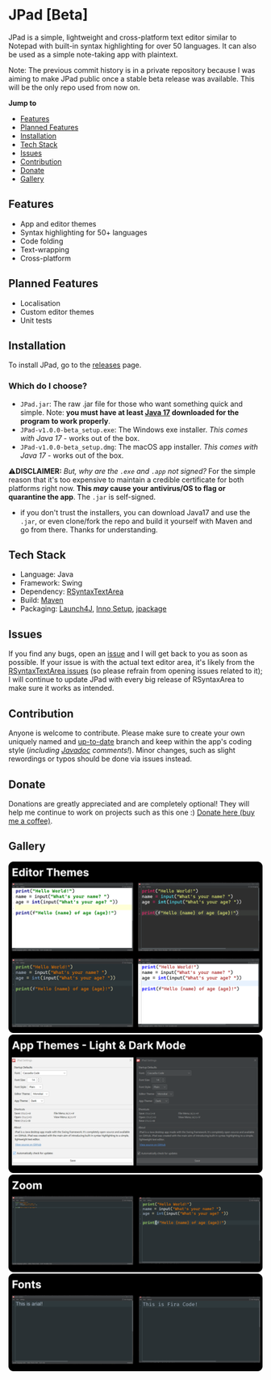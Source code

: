 # JPad [Beta]
JPad is a simple, lightweight and cross-platform text editor similar to Notepad with built-in syntax highlighting for over 50 languages. It can also be used as a simple note-taking app with plaintext.

Note: The previous commit history is in a private repository because I was aiming to make JPad public once a stable beta release was available. This will be the only repo used from now on.

**Jump to**
- [Features](https://github.com/TisLeo/JPad/#features)
- [Planned Features](https://github.com/TisLeo/JPad/#planned-features)
- [Installation](https://github.com/TisLeo/JPad/#installation)
- [Tech Stack](https://github.com/TisLeo/JPad/#tech-stack)
- [Issues](https://github.com/TisLeo/JPad/#issues)
- [Contribution](https://github.com/TisLeo/JPad/#contribution)
- [Donate](https://github.com/TisLeo/JPad/#donate)
- [Gallery](https://github.com/TisLeo/JPad/#gallery)

## Features
- App and editor themes
- Syntax highlighting for 50+ languages
- Code folding
- Text-wrapping
- Cross-platform

## Planned Features
- Localisation
- Custom editor themes
- Unit tests

## Installation
To install JPad, go to the [releases](https://github.com/TisLeo/JPad/releases) page.
### Which do I choose?
- `JPad.jar`: The raw .jar file for those who want something quick and simple. Note: **you must have at least [Java 17](https://www.oracle.com/uk/java/technologies/downloads/#java17) downloaded for the program to work properly**.
- `JPad-v1.0.0-beta_setup.exe`: The Windows exe installer. *This comes with Java 17* - works out of the box.
- `JPad-v1.0.0-beta_setup.dmg`: The macOS app installer. *This comes with Java 17* - works out of the box.

⚠️**DISCLAIMER:** _But, why are the `.exe` and `.app` not signed?_ For the simple reason that it's too expensive to maintain a credible certificate for both platforms right now. **This _may_ cause your antivirus/OS to flag or quarantine the app**. The `.jar` is self-signed.
 - if you don't trust the installers, you can download Java17 and use the `.jar`, or even clone/fork the repo and build it yourself with Maven and go from there. Thanks for understanding.

## Tech Stack
- Language: Java
- Framework: Swing
- Dependency: [RSyntaxTextArea](https://github.com/bobbylight/RSyntaxTextArea/tree/master)
- Build: [Maven](https://maven.apache.org/)
- Packaging: [Launch4J](https://launch4j.sourceforge.net/), [Inno Setup](https://jrsoftware.org/isinfo.php), [jpackage](https://docs.oracle.com/en/java/javase/17/docs/specs/man/jpackage.html)

## Issues
If you find any bugs, open an [issue](https://github.com/TisLeo/JPad/issues) and I will get back to you as soon as possible. If your issue is with the actual text editor area, it's likely from the [RSyntaxTextArea issues](https://github.com/bobbylight/RSyntaxTextArea/issues) (so please refrain from opening issues related to it); I will continue to update JPad with every big release of RSyntaxArea to make sure it works as intended.

## Contribution
Anyone is welcome to contribute. Please make sure to create your own uniquely named and [up-to-date](https://docs.github.com/en/pull-requests/collaborating-with-pull-requests/working-with-forks/syncing-a-fork) branch and keep within the app's coding style (*including [Javadoc](https://www.oracle.com/uk/technical-resources/articles/java/javadoc-tool.html) comments!*). Minor changes, such as slight rewordings or typos should be done via issues instead.

## Donate
Donations are greatly appreciated and are completely optional! They will help me continue to work on projects such as this one :) [Donate here (buy me a coffee)](https://www.buymeacoffee.com/tisleo).

## Gallery
![Editor Themes](https://github.com/TisLeo/JPad/blob/main/gallery/Editor%20Themes.png)
![App Themes](https://github.com/TisLeo/JPad/blob/main/gallery/App%20Themes.png)
![Zoom](https://github.com/TisLeo/JPad/blob/main/gallery/Zoom.png)
![Fonts](https://github.com/TisLeo/JPad/blob/main/gallery/Fonts.png)
